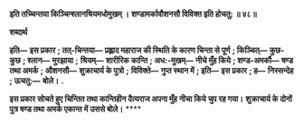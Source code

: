 **इति तच्चिन्तया किञ्चिन्श्लानश्रियमधोमुखम् ।** **शण्डामर्कावौशनसौ विविक्त इति होचतु: ॥ ४८॥** 

**शब्दार्थ** 

**इति—** **इस प्रकार** **; तत्-चिन्तया—** **प्रह्लाद महाराज की स्थिति के कारण चिन्ता से पूर्ण** **; किञ्चित्—** **कुछ-कुछ** **; श्लान—** **मुरझाया** **;** **श्रियम्—** **शारीरिक कान्ति** **; अध:-मुखम्—** **नीचे मुँह किये** **; शण्ड-अमर्कौ—** **षण्ड तथा अमर्क** **; औशनसौ—** **शुक्राचार्य के पुत्रो** **;** **विविक्ते—** **गुप्त स्थान में** **; इति—** **इस प्रकार** **; ह—** **निस्सन्देह** **; ऊचतु:—** **बोले।** **.** 

**इस प्रकार सोचते हुए चिन्तित तथा कान्तिहीन दैत्यराज अपना मुँह नीचा किये चुप रह गया।** **शुक्राचार्य के दोनों पुत्र षण्ड तथा अमर्क एकान्त में उससे बोले।** **** 